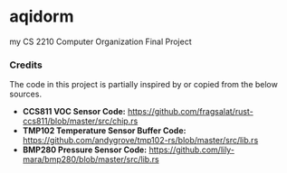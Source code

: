 # aqidorm

my CS 2210 Computer Organization Final Project

### Credits

The code in this project is partially inspired by or copied from the below sources.

- **CCS811 VOC Sensor Code:** https://github.com/fragsalat/rust-ccs811/blob/master/src/chip.rs
- **TMP102 Temperature Sensor Buffer Code:** https://github.com/andygrove/tmp102-rs/blob/master/src/lib.rs
- **BMP280 Pressure Sensor Code:** https://github.com/lily-mara/bmp280/blob/master/src/lib.rs
